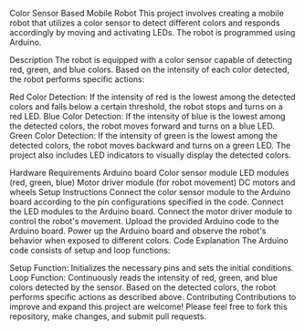 Color Sensor Based Mobile Robot
This project involves creating a mobile robot that utilizes a color sensor to detect different colors and responds accordingly by moving and activating LEDs. The robot is programmed using Arduino.

Description
The robot is equipped with a color sensor capable of detecting red, green, and blue colors. Based on the intensity of each color detected, the robot performs specific actions:

Red Color Detection: If the intensity of red is the lowest among the detected colors and falls below a certain threshold, the robot stops and turns on a red LED.
Blue Color Detection: If the intensity of blue is the lowest among the detected colors, the robot moves forward and turns on a blue LED.
Green Color Detection: If the intensity of green is the lowest among the detected colors, the robot moves backward and turns on a green LED.
The project also includes LED indicators to visually display the detected colors.

Hardware Requirements
Arduino board
Color sensor module
LED modules (red, green, blue)
Motor driver module (for robot movement)
DC motors and wheels
Setup Instructions
Connect the color sensor module to the Arduino board according to the pin configurations specified in the code.
Connect the LED modules to the Arduino board.
Connect the motor driver module to control the robot's movement.
Upload the provided Arduino code to the Arduino board.
Power up the Arduino board and observe the robot's behavior when exposed to different colors.
Code Explanation
The Arduino code consists of setup and loop functions:

Setup Function: Initializes the necessary pins and sets the initial conditions.
Loop Function: Continuously reads the intensity of red, green, and blue colors detected by the sensor. Based on the detected colors, the robot performs specific actions as described above.
Contributing
Contributions to improve and expand this project are welcome! Please feel free to fork this repository, make changes, and submit pull requests.

